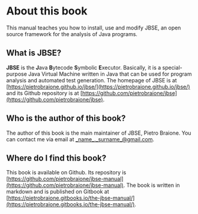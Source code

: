 # About this book

This manual teaches you how to install, use and modify JBSE, an open source framework for the analysis of Java programs.

## What is JBSE?

**JBSE** is the **J**ava **B**ytecode **S**ymbolic **E**xecutor. Basically, it is a special-purpose Java Virtual Machine written in Java that can be used for program analysis and automated test generation. The homepage of JBSE is at [https://pietrobraione.github.io/jbse/](https://pietrobraione.github.io/jbse/) and its Github repository is at [https://github.com/pietrobraione/jbse](https://github.com/pietrobraione/jbse).

## Who is the author of this book?

The author of this book is the main maintainer of JBSE, Pietro Braione. You can contact me via email at _name_._surname_@gmail.com.

## Where do I find this book?

This book is available on Github. Its repository is [https://github.com/pietrobraione/jbse-manual](https://github.com/pietrobraione/jbse-manual). The book is written in markdown and is published on Gitbook at [https://pietrobraione.gitbooks.io/the-jbse-manual/](https://pietrobraione.gitbooks.io/the-jbse-manual/).

